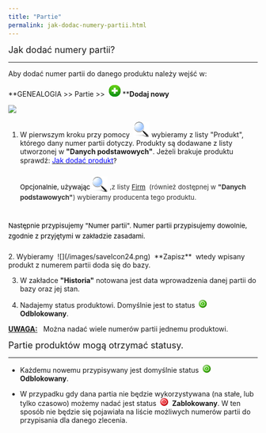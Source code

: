 ```yaml
---
title: "Partie"
permalink: jak-dodac-numery-partii.html
---
```

<font size="4">Jak dodać numery partii?</font>

* * *

Aby dodać numer partii do danego produktu należy wejść w:&nbsp;

  

**GENEALOGIA \>\> Partie \>\>&nbsp; ![](/images/newIcon24.png)&nbsp;****Dodaj nowy**

  

![](/images/Genealogia-%20partie-%20strza%C5%82ki.png)
1. W pierwszym kroku przy pomocy&nbsp; ![](/images/lupka.png)&nbsp;wybieramy z listy "Produkt", którego dany numer partii dotyczy. Produkty są dodawane z listy utworzonej w **"Danych podstawowych"**. Jeżeli brakuje produktu sprawdź:&nbsp;[<font color="#0000ff">Jak dodać produkt</font>](/produkty)<font color="#000000" style="font-size:10pt;line-height:1.6;background-color:transparent">?<br>
            <br>
            Opcjonalnie, używając <img border="0" src="/images/lupka.png" style="color:rgb(51,51,51);font-size:10pt;line-height:1.6;vertical-align:-6px;background-color:transparent"><span style="color:rgb(51,51,51);font-size:10pt;line-height:1.6;background-color:transparent"> ,z </span><span style="color:rgb(51,51,51);font-size:10pt;line-height:1.6;background-color:transparent">listy </span><font color="#0000ff" style="font-size:10pt;line-height:1.6;background-color:transparent"><a href="/firmy" style="font-size:10pt;line-height:1.6;background-color:transparent">Firm</a> </font><span style="color:rgb(51,51,51);font-size:10pt;line-height:1.6;background-color:transparent"> (również dostępnej w </span><b style="color:rgb(51,51,51);font-size:10pt;line-height:1.6;background-color:transparent">"Danych podstawowych"</b><span style="color:rgb(51,51,51);font-size:10pt;line-height:1.6;background-color:transparent">) wybieramy producenta tego produktu. <br>
<br>
Następnie przypisujemy "Numer partii". Numer partii przypisujemy dowolnie, zgodnie z przyjętymi w zakładzie zasadami. <br>
<br>
</span></font>
2. Wybieramy&nbsp; ![](/images/saveIcon24.png)&nbsp; **Zapisz** &nbsp;wtedy wpisany produkt z numerem partii doda się do bazy.  
  
3. W zakładce **"Historia"** notowana jest data wprowadzenia danej partii do bazy oraz jej stan.  
  
4. Nadajemy status produktowi. Domyślnie jest to status&nbsp; ![](/images/enableIcon16.png)&nbsp; **Odblokowany**.  
  
  

**<u>UWAGA:</u>** &nbsp; Można nadać wiele numerów partii jednemu produktowi.

  

<font size="4">Partie produktów mogą otrzymać statusy. </font>

* * *
  

- Każdemu nowemu przypisywany jest domyślnie status&nbsp; ![](/images/enableIcon16.png)&nbsp; **Odblokowany**.&nbsp;  
  
- W przypadku gdy dana partia nie będzie wykorzystywana (na stałe, lub tylko czasowo) możemy nadać jest status&nbsp; ![](/images/disableIcon16.png)&nbsp; **Zablokowany**. W ten sposób nie będzie się pojawiała na liście możliwych numerów partii do przypisania dla danego zlecenia.

